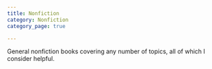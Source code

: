```yaml
---
title: Nonfiction
category: Nonfiction
category_page: true

---
```


General nonfiction books covering any number of topics, all of which I consider helpful.

